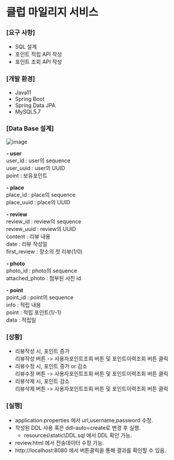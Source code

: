 # 클럽 마일리지 서비스

### [요구 사항]
- SQL  설계
- 포인트 적립 API 작성
- 포인트 조회 API 작성

### [개발 환경]
- Java11
- Spring Boot
- Spring Data JPA
- MySQL5.7

### [Data Base 설계]
![image](https://user-images.githubusercontent.com/97225760/175811328-31986d80-4ea6-411a-96d5-f8d695b38088.png)

<b> - user </b><br/>
user_id : user의 sequence <br/>
user_uuid : user의 UUID <br/>
point : 보유포인트 <br/>

<b> - place</b><br/>
place_id : place의 sequence <br/>
place_uuid : place의 UUID <br/>

<b> - review</b><br/>
review_id : review의 sequence <br/>
review_uuid : review의 UUID <br/>
content : 리뷰 내용 <br/>
date : 리뷰 작성일 <br/>
first_review : 장소의 첫 리뷰(1/0) <br/>

<b> - photo</b><br/>
photo_id : photo의 sequence <br/>
attached_photo : 첨부된 사진 id <br/>

<b> - point</b><br/>
point_id : point의 sequence <br/>
info : 적립 내용 <br/>
point : 적립 포인트(1/-1) <br/>
data : 적립일 <br/>


### [상황]
- 리뷰작성 시, 포인트 증가 <br/>
리뷰작성 버튼 -> 사용자포인트조회 버튼 및 포인트이력조회 버튼 클릭 <br/>
- 리뷰수정 시, 포인트 증가 or 감소 <br/>
리뷰수정 버튼 -> 사용자포인트조회 버튼 및 포인트이력조회 버튼 클릭 <br/>
- 리뷰삭제 시, 포인트 감소 <br/>
리뷰삭제 버튼 -> 사용자포인트조회 버튼 및 포인트이력조회 버튼 클릭 <br/>

### [실행]
- application.properties 에서 url,username,password 수정.
- 작성된 DDL 사용 혹은 ddl-auto=create로 변경 후 실행.
  - resources\static\DDL.sql 에서 DDL 확인 가능.
- review.html 에서 전송데이터 수정 가능.
- http://localhost:8080 에서 버튼클릭을 통해 결과를 확인할 수 있음.
